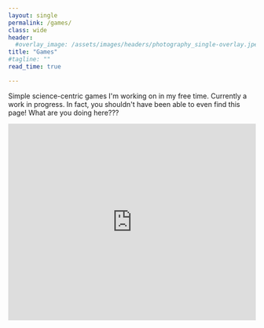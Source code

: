 ```yaml
---
layout: single
permalink: /games/
class: wide
header:
  #overlay_image: /assets/images/headers/photography_single-overlay.jpeg
title: "Games"
#tagline: ""
read_time: true

---
```


Simple science-centric games I'm working on in my free time. Currently a work in progress. In fact, you shouldn't have been able to even find this page! What are you doing here???

<iframe height="400px" width="100%" src="https://repl.it/@KalaniWilliams/WIP-PLAGUE?lite=true" scrolling="no" frameborder="no" allowtransparency="true" allowfullscreen="true" outputonly=1 sandbox="allow-forms allow-pointer-lock allow-popups allow-same-origin allow-scripts allow-modals"></iframe>

